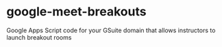 # google-meet-breakouts
Google Apps Script code for your GSuite domain that allows instructors to launch breakout rooms
